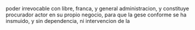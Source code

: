 poder irrevocable con libre, franca, y general administracion, y
constituye procurador actor en su propio negocio, para que la gese
conforme se ha insmuido, y sin dependencia, ni intervencion de la